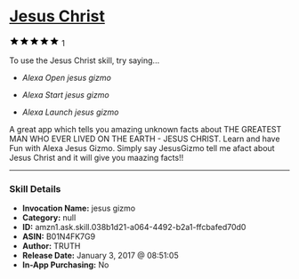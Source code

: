 # [Jesus Christ](http://alexa.amazon.com/#skills/amzn1.ask.skill.038b1d21-a064-4492-b2a1-ffcbafed70d0)
![5 stars](../../images/ic_star_black_18dp_1x.png)![5 stars](../../images/ic_star_black_18dp_1x.png)![5 stars](../../images/ic_star_black_18dp_1x.png)![5 stars](../../images/ic_star_black_18dp_1x.png)![5 stars](../../images/ic_star_black_18dp_1x.png) 1

To use the Jesus Christ skill, try saying...

* *Alexa Open jesus gizmo*

* *Alexa Start jesus gizmo*

* *Alexa Launch jesus gizmo*

A great app which tells you amazing unknown facts about THE GREATEST MAN WHO EVER LIVED ON THE EARTH - JESUS CHRIST. Learn and have Fun with Alexa Jesus Gizmo. Simply say JesusGizmo tell me  afact about Jesus Christ and it will give you maazing facts!!

***

### Skill Details

* **Invocation Name:** jesus gizmo
* **Category:** null
* **ID:** amzn1.ask.skill.038b1d21-a064-4492-b2a1-ffcbafed70d0
* **ASIN:** B01N4FK7G9
* **Author:** TRUTH
* **Release Date:** January 3, 2017 @ 08:51:05
* **In-App Purchasing:** No
